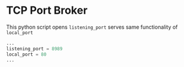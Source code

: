 # TCP Port Broker

This python script opens `listening_port` serves same functionality of `local_port`

```python
...
listening_port = 8989
local_port = 80
...
```
